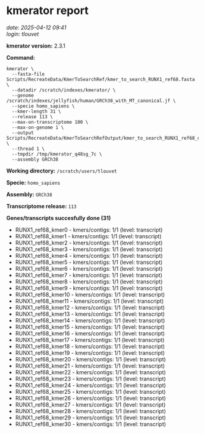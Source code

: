 # kmerator report
*date: 2025-04-12 09:41*  
*login: tlouvet*

**kmerator version:** 2.3.1

**Command:**

```
kmerator \
  --fasta-file Scripts/RecreateData/KmerToSearchRef/kmer_to_search_RUNX1_ref68.fasta \
  --datadir /scratch/indexes/kmerator/ \
  --genome /scratch/indexes/jellyfish/human/GRCh38_with_MT_canonical.jf \
  --specie homo_sapiens \
  --kmer-length 31 \
  --release 113 \
  --max-on-transcriptome 100 \
  --max-on-genome 1 \
  --output Scripts/RecreateData/KmerToSearchRefOutput/kmer_to_search_RUNX1_ref68_output \
  --thread 1 \
  --tmpdir /tmp/kmerator_q48sg_7c \
  --assembly GRCh38
```

**Working directory:** `/scratch/users/tlouvet`

**Specie:** `homo_sapiens`

**Assembly:** `GRCh38`

**Transcriptome release:** `113`

**Genes/transcripts succesfully done (31)**

- RUNX1_ref68_kmer0 - kmers/contigs: 1/1 (level: transcript)
- RUNX1_ref68_kmer1 - kmers/contigs: 1/1 (level: transcript)
- RUNX1_ref68_kmer2 - kmers/contigs: 1/1 (level: transcript)
- RUNX1_ref68_kmer3 - kmers/contigs: 1/1 (level: transcript)
- RUNX1_ref68_kmer4 - kmers/contigs: 1/1 (level: transcript)
- RUNX1_ref68_kmer5 - kmers/contigs: 1/1 (level: transcript)
- RUNX1_ref68_kmer6 - kmers/contigs: 1/1 (level: transcript)
- RUNX1_ref68_kmer7 - kmers/contigs: 1/1 (level: transcript)
- RUNX1_ref68_kmer8 - kmers/contigs: 1/1 (level: transcript)
- RUNX1_ref68_kmer9 - kmers/contigs: 1/1 (level: transcript)
- RUNX1_ref68_kmer10 - kmers/contigs: 1/1 (level: transcript)
- RUNX1_ref68_kmer11 - kmers/contigs: 1/1 (level: transcript)
- RUNX1_ref68_kmer12 - kmers/contigs: 1/1 (level: transcript)
- RUNX1_ref68_kmer13 - kmers/contigs: 1/1 (level: transcript)
- RUNX1_ref68_kmer14 - kmers/contigs: 1/1 (level: transcript)
- RUNX1_ref68_kmer15 - kmers/contigs: 1/1 (level: transcript)
- RUNX1_ref68_kmer16 - kmers/contigs: 1/1 (level: transcript)
- RUNX1_ref68_kmer17 - kmers/contigs: 1/1 (level: transcript)
- RUNX1_ref68_kmer18 - kmers/contigs: 1/1 (level: transcript)
- RUNX1_ref68_kmer19 - kmers/contigs: 1/1 (level: transcript)
- RUNX1_ref68_kmer20 - kmers/contigs: 1/1 (level: transcript)
- RUNX1_ref68_kmer21 - kmers/contigs: 1/1 (level: transcript)
- RUNX1_ref68_kmer22 - kmers/contigs: 1/1 (level: transcript)
- RUNX1_ref68_kmer23 - kmers/contigs: 1/1 (level: transcript)
- RUNX1_ref68_kmer24 - kmers/contigs: 1/1 (level: transcript)
- RUNX1_ref68_kmer25 - kmers/contigs: 1/1 (level: transcript)
- RUNX1_ref68_kmer26 - kmers/contigs: 1/1 (level: transcript)
- RUNX1_ref68_kmer27 - kmers/contigs: 1/1 (level: transcript)
- RUNX1_ref68_kmer28 - kmers/contigs: 1/1 (level: transcript)
- RUNX1_ref68_kmer29 - kmers/contigs: 1/1 (level: transcript)
- RUNX1_ref68_kmer30 - kmers/contigs: 1/1 (level: transcript)
